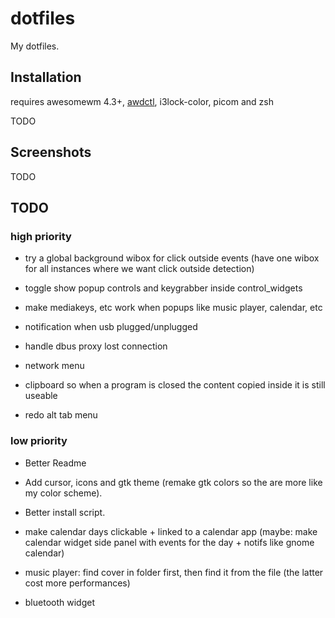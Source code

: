 # dotfiles

My dotfiles.

## Installation

requires awesomewm 4.3+, [awdctl](https://github.com/mpostaire/awdctl), i3lock-color, picom and zsh

TODO

## Screenshots

TODO

## TODO

### high priority
- try a global background wibox for click outside events (have one wibox for all instances where we want click outside detection)

- toggle show popup controls and keygrabber inside control_widgets

- make mediakeys, etc work when popups like music player, calendar, etc

- notification when usb plugged/unplugged

- handle dbus proxy lost connection

- network menu

- clipboard so when a program is closed the content copied inside it is still useable

- redo alt tab menu

### low priority

- Better Readme
- Add cursor, icons and gtk theme (remake gtk colors so the are more like my color scheme).
- Better install script.
- make calendar days clickable + linked to a calendar app (maybe: make calendar widget side panel with events for the day + notifs like gnome calendar)
- music player: find cover in folder first, then find it from the file (the latter cost more performances)

- bluetooth widget
